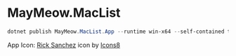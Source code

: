 # MayMeow.MacList

```powershell
dotnet publish MayMeow.MacList.App --runtime win-x64 --self-contained true /p:PublishTrimmed=false /p:PublishSingleFile=true -c Release -o ./output/app
```

App Icon: <a target="_blank" href="https://icons8.com/icon/H9yGWcP5Fs16/rick-sanchez">Rick Sanchez</a> icon by <a target="_blank" href="https://icons8.com">Icons8</a>